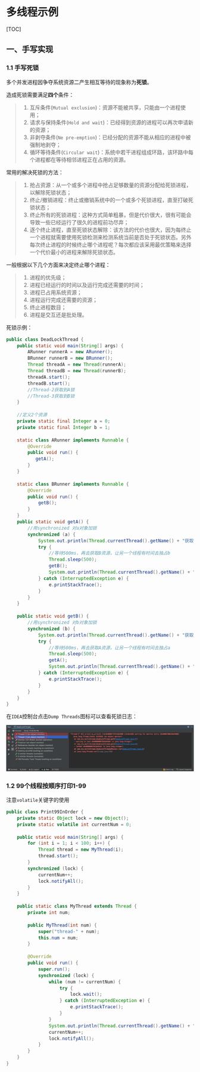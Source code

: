# 多线程示例

[TOC]

## 一、手写实现

### 1.1 手写死锁

多个并发进程因争夺系统资源二产生相互等待的现象称为**死锁**。

造成死锁需要满足**四个**条件：

> 1. 互斥条件(`Mutual exclusion`)：资源不能被共享，只能由一个进程使用；
> 2. 请求与保持条件(`Hold and wait`)：已经得到资源的进程可以再次申请新的资源；
> 3. 非剥夺条件(`Ne pre-emption`)：已经分配的资源不能从相应的进程中被强制地剥夺；
> 4. 循环等待条件(`Circular wait`)：系统中若干进程组成环路，该环路中每个进程都在等待相邻进程正在占用的资源。

常用的解决死锁的方法：

> 1. 抢占资源：从一个或多个进程中抢占足够数量的资源分配给死锁进程，以解除死锁状态；
> 2. 终止/撤销进程：终止或撤销系统中的一个或多个死锁进程，直至打破死锁状态；
> 3. 终止所有的死锁进程：这种方式简单粗暴，但是代价很大，很有可能会导致一些已经运行了很久的进程前功尽弃；
> 4. 逐个终止进程，直至死锁状态解除：该方法的代价也很大，因为每终止一个进程就需要使用死锁检测来检测系统当前是否处于死锁状态。另外每次终止进程的时候终止哪个进程呢？每次都应该采用最优策略来选择一个代价最小的进程来解除死锁状态。

一般根据以下几个方面来决定终止哪个进程：

> 1. 进程的优先级；
> 2. 进程已经运行的时间以及运行完成还需要的时间；
> 3. 进程已占用系统资源；
> 4. 进程运行完成还需要的资源；
> 5. 终止进程数目；
> 6. 进程是交互还是批处理。

死锁示例：

```java
public class DeadLockThread {
    public static void main(String[] args) {
        ARunner runnerA = new ARunner();
        BRunner runnerB = new BRunner();
        Thread threadA = new Thread(runnerA);
        Thread threadB = new Thread(runnerB);
        threadA.start();
        threadB.start();
        //Thread-2获取到A锁
        //Thread-3获取到B锁
    }

    //定义2个资源
    private static final Integer a = 0;
    private static final Integer b = 1;

    static class ARunner implements Runnable {
        @Override
        public void run() {
           getA();
        }
    }

    static class BRunner implements Runnable {
        @Override
        public void run() {
            getB();
        }
    }
    public static void getA() {
        //用synchronized 对a对象加锁
        synchronized (a) {
            System.out.println(Thread.currentThread().getName() + "获取到A锁");
            try {
                //等待500ms，再去获取B资源，让另一个线程有时间去独占b
                Thread.sleep(500);
                getB();
                System.out.println(Thread.currentThread().getName() + "获取到B锁");
            } catch (InterruptedException e) {
                e.printStackTrace();
            }
        }
    }

    public static void getB() {
        //用synchronized 对b对象加锁
        synchronized (b) {
            System.out.println(Thread.currentThread().getName() + "获取到B锁");
            try {
                //等待500ms，再去获取A资源，让另一个线程有时间去独占a
                Thread.sleep(500);
                getA();
                System.out.println(Thread.currentThread().getName() + "获取到A锁");
            } catch (InterruptedException e) {
                e.printStackTrace();
            }
        }
    }
}
```

在`IDEA`控制台点击`Dump Threads`图标可以查看死锁日志：

![image](https://github.com/tianyalu/MultiThread/raw/master/show/thread_deadlock_console.png)

### 1.2 99个线程按顺序打印1-99

注意`volatile`关键字的使用

```java
public class Print99InOrder {
    private static Object lock = new Object();
    private static volatile int currentNum = 0;

    public static void main(String[] args) {
        for (int i = 1; i < 100; i++) {
            Thread thread = new MyThread(i);
            thread.start();
        }
        synchronized (lock) {
            currentNum++;
            lock.notifyAll();
        }
    }

    public static class MyThread extends Thread {
        private int num;

        public MyThread(int num) {
            super("thread-" + num);
            this.num = num;
        }

        @Override
        public void run() {
            super.run();
            synchronized (lock) {
                while (num != currentNum) {
                    try {
                        lock.wait();
                    } catch (InterruptedException e) {
                        e.printStackTrace();
                    }
                }
                System.out.println(Thread.currentThread().getName() + ": " + num);
                currentNum++;
                lock.notifyAll();
            }
        }
    }
}
```

